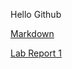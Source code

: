 Hello Github

[Markdown](https://BenMiller0.github.io/cse15l-lab-reports/test.html)

[Lab Report 1](https://BenMiller0.github.io/cse15l-lab-reports/Lab-Report1.html)
